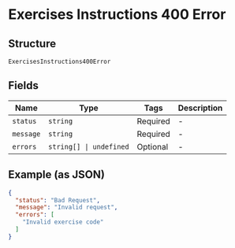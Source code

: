 
# Exercises Instructions 400 Error

## Structure

`ExercisesInstructions400Error`

## Fields

| Name | Type | Tags | Description |
|  --- | --- | --- | --- |
| `status` | `string` | Required | - |
| `message` | `string` | Required | - |
| `errors` | `string[] \| undefined` | Optional | - |

## Example (as JSON)

```json
{
  "status": "Bad Request",
  "message": "Invalid request",
  "errors": [
    "Invalid exercise code"
  ]
}
```


